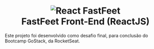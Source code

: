 <h1 align="center">
    <img alt="React FastFeet" src="https://i.ibb.co/wg7gtm2/Fast-Feet-Repo-IMG.png" />
    <br>
    FastFeet Front-End (ReactJS)
</h1>

Este projeto foi desenvolvido como desafio final, para conclusão do Bootcamp GoStack, da RocketSeat.
